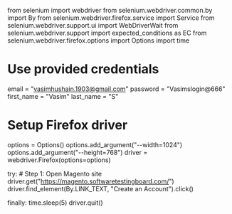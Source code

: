 from selenium import webdriver
from selenium.webdriver.common.by import By
from selenium.webdriver.firefox.service import Service
from selenium.webdriver.support.ui import WebDriverWait
from selenium.webdriver.support import expected_conditions as EC
from selenium.webdriver.firefox.options import Options
import time

# Use provided credentials
email = "vasimhushain.1903@gmail.com"
password = "Vasimslogin@666"
first_name = "Vasim"
last_name = "S"

# Setup Firefox driver
options = Options()
options.add_argument("--width=1024")
options.add_argument("--height=768")
driver = webdriver.Firefox(options=options)

try:
    # Step 1: Open Magento site
    driver.get("https://magento.softwaretestingboard.com/")
    driver.find_element(By.LINK_TEXT, "Create an Account").click()


finally:
    time.sleep(5)
    driver.quit()
